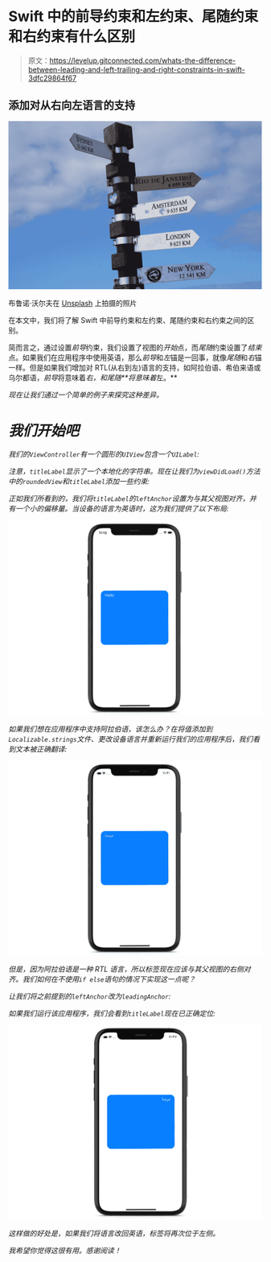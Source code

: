 # Swift 中的前导约束和左约束、尾随约束和右约束有什么区别

> 原文：<https://levelup.gitconnected.com/whats-the-difference-between-leading-and-left-trailing-and-right-constraints-in-swift-3dfc29864f67>

## 添加对从右向左语言的支持

![](img/594aafc8c258d57c3dae2d35dc1fe984.png)

布鲁诺·沃尔夫在 [Unsplash](https://unsplash.com?utm_source=medium&utm_medium=referral) 上拍摄的照片

在本文中，我们将了解 Swift 中前导约束和左约束、尾随约束和右约束之间的区别。

简而言之，通过设置*前导*约束，我们设置了视图的*开始*点，而*尾随*约束设置了*结束*点。如果我们在应用程序中使用英语，那么*前导*和*左*锚是一回事，就像*尾随*和*右*锚一样。但是如果我们增加对 RTL(从右到左)语言的支持，如阿拉伯语、希伯来语或乌尔都语，*前导*将意味着*右，*和*尾随**将意味着*左。**

*现在让我们通过一个简单的例子来探究这种差异。*

# *我们开始吧*

*我们的`ViewController`有一个圆形的`UIView`包含一个`UILabel`:*

*注意，`titleLabel`显示了一个本地化的字符串。现在让我们为`viewDidLoad()`方法中的`roundedView`和`titleLabel`添加一些约束:*

*正如我们所看到的，我们将`titleLabel`的`leftAnchor`设置为与其父视图对齐，并有一个小的偏移量。当设备的语言为英语时，这为我们提供了以下布局:*

*![](img/6df352c1daa0ef144a098ea063a83d4b.png)*

*如果我们想在应用程序中支持阿拉伯语，该怎么办？在将值添加到`Localizable.strings`文件、更改设备语言并重新运行我们的应用程序后，我们看到文本被正确翻译:*

*![](img/d3af0546fbaf323c577f7743f257c90c.png)*

*但是，因为阿拉伯语是一种 RTL 语言，所以标签现在应该与其父视图的右侧对齐。我们如何在不使用`if else`语句的情况下实现这一点呢？*

*让我们将之前提到的`leftAnchor`改为`leadingAnchor`:*

*如果我们运行该应用程序，我们会看到`titleLabel`现在已正确定位:*

*![](img/44bcc8f7ad97725208196878c4f9f695.png)*

*这样做的好处是，如果我们将语言改回英语，标签将再次位于左侧。*

*我希望你觉得这很有用。感谢阅读！*